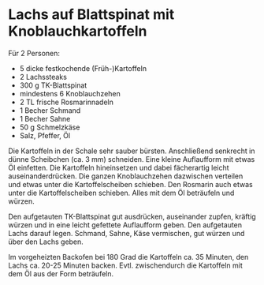 Lachs auf Blattspinat mit Knoblauchkartoffeln
=============================================

Für 2 Personen:

* 5 dicke festkochende (Früh-)Kartoffeln
* 2 Lachssteaks
* 300 g TK-Blattspinat
* mindestens 6 Knoblauchzehen
* 2 TL frische Rosmarinnadeln
* 1 Becher Schmand
* 1 Becher Sahne
* 50 g Schmelzkäse
* Salz, Pfeffer, Öl

Die Kartoffeln in der Schale sehr sauber bürsten. Anschließend senkrecht in
dünne Scheibchen (ca. 3 mm) schneiden. Eine kleine Auflaufform mit etwas Öl
einfetten. Die Kartoffeln hineinsetzen und dabei fächerartig leicht
auseinanderdrücken. Die ganzen Knoblauchzehen dazwischen verteilen und etwas
unter die Kartoffelscheiben schieben. Den Rosmarin auch etwas unter die
Kartoffelscheiben schieben. Alles mit dem Öl beträufeln und würzen.

Den aufgetauten TK-Blattspinat gut ausdrücken, auseinander zupfen, kräftig
würzen und in eine leicht gefettete Auflaufform geben. Den aufgetauten Lachs
darauf legen. Schmand, Sahne, Käse vermischen, gut würzen und über den Lachs
geben.

Im vorgeheizten Backofen bei 180 Grad die Kartoffeln ca. 35 Minuten, den Lachs
ca. 20-25 Minuten backen. Evtl. zwischendurch die Kartoffeln mit dem Öl aus der
Form beträufeln.